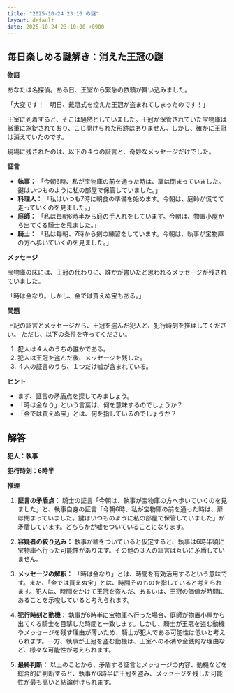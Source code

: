 ```yaml
---
title: "2025-10-24 23:10 の謎"
layout: default
date: 2025-10-24 23:10:00 +0900
---
```

## 毎日楽しめる謎解き：消えた王冠の謎

**物語**

あなたは名探偵。ある日、王室から緊急の依頼が舞い込みました。

「大変です！　明日、戴冠式を控えた王冠が盗まれてしまったのです！」

王室に到着すると、そこは騒然としていました。王冠が保管されていた宝物庫は厳重に施錠されており、こじ開けられた形跡はありません。しかし、確かに王冠は消えていたのです。

現場に残されたのは、以下の４つの証言と、奇妙なメッセージだけでした。

**証言**

*   **執事：** 「今朝6時、私が宝物庫の前を通った時は、扉は閉まっていました。鍵はいつものように私の部屋で保管していました。」
*   **料理人：** 「私はいつも7時に朝食の準備を始めます。今朝は、庭師が慌てて走っていくのを見ました。」
*   **庭師：** 「私は毎朝6時半から庭の手入れをしています。今朝は、物置小屋から出てくる騎士を見ました。」
*   **騎士：** 「私は毎朝、7時から剣の練習をしています。今朝は、執事が宝物庫の方へ歩いていくのを見ました。」

**メッセージ**

宝物庫の床には、王冠の代わりに、誰かが書いたと思われるメッセージが残されていました。

「時は金なり。しかし、金では買えぬ宝もある。」

**問題**

上記の証言とメッセージから、王冠を盗んだ犯人と、犯行時刻を推理してください。
ただし、以下の条件を守ってください。

1.  犯人は４人のうちの誰かである。
2.  犯人は王冠を盗んだ後、メッセージを残した。
3.  ４人の証言のうち、１つだけ嘘が含まれている。

**ヒント**

*   まず、証言の矛盾点を探してみましょう。
*   「時は金なり」という言葉は、何を意味するのでしょうか？
*   「金では買えぬ宝」とは、何を指しているのでしょうか？

## 解答

**犯人：執事**

**犯行時刻：6時半**

**推理**

1.  **証言の矛盾点：** 騎士の証言「今朝は、執事が宝物庫の方へ歩いていくのを見ました」と、執事自身の証言「今朝6時、私が宝物庫の前を通った時は、扉は閉まっていました。鍵はいつものように私の部屋で保管していました」が矛盾しています。どちらかが嘘をついていることになります。

2.  **容疑者の絞り込み：** 執事が嘘をついていると仮定すると、執事は6時半頃に宝物庫へ行った可能性があります。その他の３人の証言は互いに矛盾していません。

3.  **メッセージの解釈：** 「時は金なり」とは、時間を有効活用するという意味です。また、「金では買えぬ宝」とは、時間そのものを指していると考えられます。犯人は、時間をかけて王冠を盗んだ、あるいは、王冠の価値が時間にあることを示唆していると考えられます。

4.  **犯行時刻と動機：** 執事が6時半に宝物庫へ行った場合、庭師が物置小屋から出てくる騎士を目撃した時間と一致します。しかし、騎士が王冠を盗む動機やメッセージを残す理由が薄いため、騎士が犯人である可能性は低いと考えられます。一方、執事が王冠を盗む動機は、王室への不満や金銭的な理由など、様々な可能性が考えられます。

5.  **最終判断：** 以上のことから、矛盾する証言とメッセージの内容、動機などを総合的に判断すると、執事が6時半に王冠を盗み、メッセージを残した可能性が最も高いと結論付けられます。

